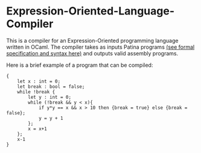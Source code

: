 # Expression-Oriented-Language-Compiler

This is a compiler for an Expression-Oriented programming language written in OCaml.
The compiler takes as inputs Patina programs [(see formal specification and syntax here)](https://junrui-liu.github.io/patina/ref.html) and outputs valid assembly programs.

Here is a brief example of a program that can be compiled:
~~~
{
	let x : int = 0;
	let break : bool = false;
	while !break {
		let y : int = 0;
		while (!break && y < x){
			if y*y == x && x > 10 then {break = true} else {break = false};
			y = y + 1
		};
		x = x+1
	};
	x-1
}
~~~
